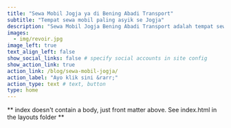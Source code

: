 ```yaml
---
title: "Sewa Mobil Jogja ya di Bening Abadi Transport"
subtitle: "Tempat sewa mobil paling asyik se Jogja"
description: "Sewa Mobil Jogja Bening Abadi Transport adalah tempat sewa mobil paling asyik se Jogja."
images:
  - img/revoir.jpg
image_left: true
text_align_left: false
show_social_links: false # specify social accounts in site config
show_action_link: true
action_link: /blog/sewa-mobil-jogja/
action_label: "Ayo klik sini &rarr;"
action_type: text # text, button
type: home
---
```


** index doesn't contain a body, just front matter above.
See index.html in the layouts folder **

